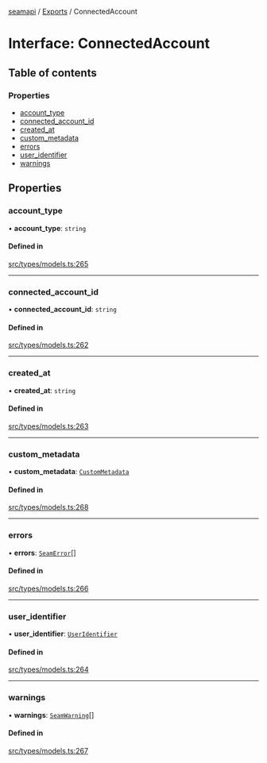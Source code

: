 [seamapi](../README.md) / [Exports](../modules.md) / ConnectedAccount

# Interface: ConnectedAccount

## Table of contents

### Properties

- [account\_type](ConnectedAccount.md#account_type)
- [connected\_account\_id](ConnectedAccount.md#connected_account_id)
- [created\_at](ConnectedAccount.md#created_at)
- [custom\_metadata](ConnectedAccount.md#custom_metadata)
- [errors](ConnectedAccount.md#errors)
- [user\_identifier](ConnectedAccount.md#user_identifier)
- [warnings](ConnectedAccount.md#warnings)

## Properties

### account\_type

• **account\_type**: `string`

#### Defined in

[src/types/models.ts:265](https://github.com/seamapi/javascript/blob/main/src/types/models.ts#L265)

___

### connected\_account\_id

• **connected\_account\_id**: `string`

#### Defined in

[src/types/models.ts:262](https://github.com/seamapi/javascript/blob/main/src/types/models.ts#L262)

___

### created\_at

• **created\_at**: `string`

#### Defined in

[src/types/models.ts:263](https://github.com/seamapi/javascript/blob/main/src/types/models.ts#L263)

___

### custom\_metadata

• **custom\_metadata**: [`CustomMetadata`](../modules.md#custommetadata)

#### Defined in

[src/types/models.ts:268](https://github.com/seamapi/javascript/blob/main/src/types/models.ts#L268)

___

### errors

• **errors**: [`SeamError`](SeamError.md)[]

#### Defined in

[src/types/models.ts:266](https://github.com/seamapi/javascript/blob/main/src/types/models.ts#L266)

___

### user\_identifier

• **user\_identifier**: [`UserIdentifier`](UserIdentifier.md)

#### Defined in

[src/types/models.ts:264](https://github.com/seamapi/javascript/blob/main/src/types/models.ts#L264)

___

### warnings

• **warnings**: [`SeamWarning`](SeamWarning.md)[]

#### Defined in

[src/types/models.ts:267](https://github.com/seamapi/javascript/blob/main/src/types/models.ts#L267)
